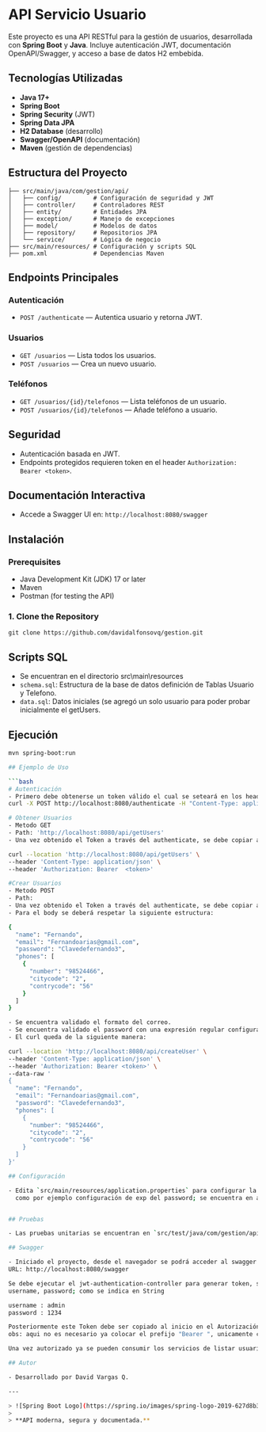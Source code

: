 # API Servicio Usuario

Este proyecto es una API RESTful para la gestión de usuarios, desarrollada con **Spring Boot** y **Java**. Incluye autenticación JWT, documentación OpenAPI/Swagger, y acceso a base de datos H2 embebida. 

## Tecnologías Utilizadas

- **Java 17+**
- **Spring Boot**
- **Spring Security** (JWT)
- **Spring Data JPA**
- **H2 Database** (desarrollo)
- **Swagger/OpenAPI** (documentación)
- **Maven** (gestión de dependencias)

## Estructura del Proyecto

```
├── src/main/java/com/gestion/api/
│   ├── config/         # Configuración de seguridad y JWT
│   ├── controller/     # Controladores REST
│   ├── entity/         # Entidades JPA
│   ├── exception/      # Manejo de excepciones
│   ├── model/          # Modelos de datos
│   ├── repository/     # Repositorios JPA
│   └── service/        # Lógica de negocio
├── src/main/resources/ # Configuración y scripts SQL
├── pom.xml             # Dependencias Maven
```

## Endpoints Principales

### Autenticación
- `POST /authenticate` — Autentica usuario y retorna JWT.

### Usuarios
- `GET /usuarios` — Lista todos los usuarios.
- `POST /usuarios` — Crea un nuevo usuario.

### Teléfonos
- `GET /usuarios/{id}/telefonos` — Lista teléfonos de un usuario.
- `POST /usuarios/{id}/telefonos` — Añade teléfono a usuario.

## Seguridad
- Autenticación basada en JWT.
- Endpoints protegidos requieren token en el header `Authorization: Bearer <token>`.

## Documentación Interactiva
- Accede a Swagger UI en: `http://localhost:8080/swagger`

## Instalación 

### Prerequisites
- Java Development Kit (JDK) 17 or later
- Maven
- Postman (for testing the API)

### 1. Clone the Repository

```
git clone https://github.com/davidalfonsovq/gestion.git
```

## Scripts SQL 
- Se encuentran en el directorio src\main\resources
- `schema.sql`: Estructura de la base de datos definición de Tablas Usuario y Telefono.
- `data.sql`: Datos iniciales (se agregó un solo usuario para poder probar inicialmente el getUsers.

## Ejecución

```bash
mvn spring-boot:run

## Ejemplo de Uso

```bash
# Autenticación
- Primero debe obtenerse un token válido el cual se seteará en los headers para utilizar createUser y getUsers
curl -X POST http://localhost:8080/authenticate -H "Content-Type: application/json" -d '{"username":"admin","password":"1234"}'

# Obtener Usuarios
- Metodo GET
- Path: 'http://localhost:8080/api/getUsers'
- Una vez obtenido el Token a través del authenticate, se debe copiar al header de Authorization con el prefijo "Bearer " como se explica a continuación:

curl --location 'http://localhost:8080/api/getUsers' \
--header 'Content-Type: application/json' \
--header 'Authorization: Bearer  <token>'

#Crear Usuarios
- Metodo POST
- Path:
- Una vez obtenido el Token a través del authenticate, se debe copiar al header de Authorization como se explicó en el Obtener Usuarios.
- Para el body se deberá respetar la siguiente estructura:

{
  "name": "Fernando",
  "email": "Fernandoarias@gmail.com",
  "password": "Clavedefernando3",
  "phones": [
    {
      "number": "98524466",
      "citycode": "2",
      "contrycode": "56"
    }
  ]
}

- Se encuentra validado el formato del correo.
- Se encuentra validado el password con una expresión regular configurable mínimo largo 8 caracteres, al menos un número, al menos una mayúscula.
- El curl queda de la siguiente manera:

curl --location 'http://localhost:8080/api/createUser' \
--header 'Content-Type: application/json' \
--header 'Authorization: Bearer <token>' \
--data-raw '
{
  "name": "Fernando",
  "email": "Fernandoarias@gmail.com",
  "password": "Clavedefernando3",
  "phones": [
    {
      "number": "98524466",
      "citycode": "2",
      "contrycode": "56"
    }
  ]
}'

## Configuración

- Edita `src/main/resources/application.properties` para configurar la base de datos y otros parámetros.
  como por ejemplo configuración de exp del password; se encuentra en application.properties : regex.password.


## Pruebas

- Las pruebas unitarias se encuentran en `src/test/java/com/gestion/api/controller/UsuarioControllerTest.java`.

## Swagger

- Iniciado el proyecto, desde el navegador se podrá acceder al swagger desde la siguiente URL:
URL: http://localhost:8080/swagger

Se debe ejecutar el jwt-authentication-controller para generar token, seleccionando el boton "Try it out" y nuevamente completando los parametros
username, password; como se indica en String 

username : admin
password : 1234 

Posteriormente este Token debe ser copiado al inicio en el Autorización (boton "Authorizate") 
obs: aqui no es necesario ya colocar el prefijo "Bearer ", unicamente copiar el Token generado y autorizar.

Una vez autorizado ya se pueden consumir los servicios de listar usuarios y crear usuarios.

## Autor

- Desarrollado por David Vargas Q.

---

> ![Spring Boot Logo](https://spring.io/images/spring-logo-2019-627d8b3b7b7c7c2b2c7b7b7b7b7b7b7b.svg)
> 
> **API moderna, segura y documentada.**
